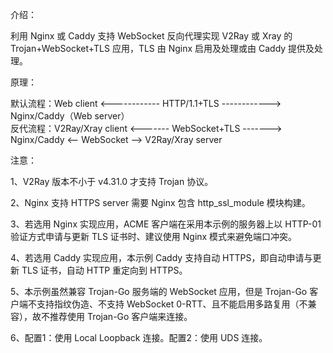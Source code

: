 介绍：

利用 Nginx 或 Caddy 支持 WebSocket 反向代理实现 V2Ray 或 Xray 的 Trojan+WebSocket+TLS 应用，TLS 由 Nginx 启用及处理或由 Caddy 提供及处理。

原理：

默认流程：Web client <------------ HTTP/1.1+TLS ------------> Nginx/Caddy（Web server）  
反代流程：V2Ray/Xray client <------- WebSocket+TLS -------> Nginx/Caddy <-- WebSocket --> V2Ray/Xray server

注意：

1、V2Ray 版本不小于 v4.31.0 才支持 Trojan 协议。

2、Nginx 支持 HTTPS server 需要 Nginx 包含 http_ssl_module 模块构建。

3、若选用 Nginx 实现应用，ACME 客户端在采用本示例的服务器上以 HTTP-01 验证方式申请与更新 TLS 证书时、建议使用 Nginx 模式来避免端口冲突。

4、若选用 Caddy 实现应用，本示例 Caddy 支持自动 HTTPS，即自动申请与更新 TLS 证书，自动 HTTP 重定向到 HTTPS。

5、本示例虽然兼容 Trojan-Go 服务端的 WebSocket 应用，但是 Trojan-Go 客户端不支持指纹伪造、不支持 WebSocket 0-RTT、且不能启用多路复用（不兼容），故不推荐使用 Trojan-Go 客户端来连接。

6、配置1：使用 Local Loopback 连接。配置2：使用 UDS 连接。
